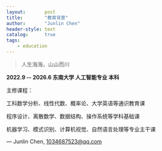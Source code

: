 ```yaml
---
layout:       post
title:        "教育背景"
author:       "Junlin Chen"
header-style: text
catalog:      true
tags:
    - education
---
```


> 人生海海，山山而川

**2022.9 -- 2026.6 东南大学 人工智能专业 本科**

主修课程：

工科数学分析、线性代数、概率论、大学英语等通识教育课

程序设计、离散数学、数据结构、操作系统等学科基础课

机器学习、模式识别、计算机视觉、自然语言处理等专业主干课


— Junlin Chen, 1034687523@qq.com
